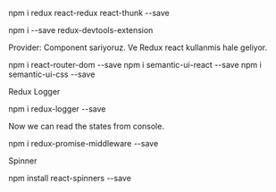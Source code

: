 npm i redux react-redux react-thunk --save

npm i --save redux-devtools-extension

Provider:
Component sariyoruz. Ve Redux react kullanmis hale geliyor.

npm i react-router-dom --save
npm i semantic-ui-react --save
npm i semantic-ui-css --save


Redux Logger

npm i redux-logger --save

Now we can read the states from console.

npm i redux-promise-middleware --save

Spinner 

npm install react-spinners --save